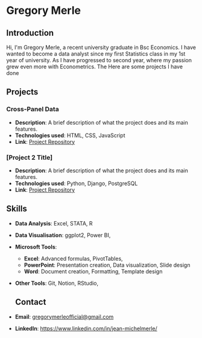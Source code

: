 # Gregory Merle

## Introduction
Hi, I'm Gregory Merle, a recent university graduate in Bsc Economics. I have wanted to become a data analyst since my first Statistics class in my 1st year of university. As I have progressed to second year, where my passion grew even more with Econometrics. The 
Here are some projects I have done

## Projects
### Cross-Panel Data
- **Description**: A brief description of what the project does and its main features.
- **Technologies used**: HTML, CSS, JavaScript
- **Link**: [Project Repository](https://github.com/username/project1-repo)

### [Project 2 Title]
- **Description**: A brief description of what the project does and its main features.
- **Technologies used**: Python, Django, PostgreSQL
- **Link**: [Project Repository](https://github.com/username/project2-repo)


## Skills
- **Data Analysis**: Excel, STATA, R
- **Data Visualisation**: ggplot2, Power BI,
- **Microsoft Tools**:
  - **Excel**: Advanced formulas, PivotTables,
  - **PowerPoint**: Presentation creation, Data visualization, Slide design
  - **Word**: Document creation, Formatting, Template design
- **Other Tools**: Git, Notion, RStudio, 

  ## Contact
- **Email**: gregorymerleofficial@gmail.com
- **LinkedIn**: https://www.linkedin.com/in/jean-michelmerle/
  
